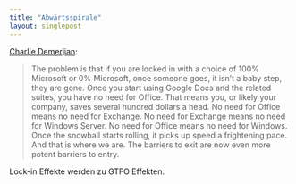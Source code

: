 ```yaml
---
title: "Abwärtsspirale"
layout: singlepost
---
```


[Charlie Demerjian](http://semiaccurate.com/2012/11/14/microsoft-has-failed/):

> The problem is that if you are locked in with a choice of 100% Microsoft or 0% Microsoft, once someone goes, it isn’t a baby step, they are gone. Once you start using Google Docs and the related suites, you have no need for Office. That means you, or likely your company, saves several hundred dollars a head. No need for Office means no need for Exchange. No need for Exchange means no need for Windows Server. No need for Office means no need for Windows. Once the snowball starts rolling, it picks up speed a frightening pace. And that is where we are. The barriers to exit are now even more potent barriers to entry.

Lock-in Effekte werden zu GTFO Effekten.